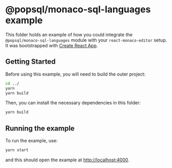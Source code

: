 # @popsql/monaco-sql-languages example

This folder holds an example of how you could integrate the `@popsql/monaco-sql-languages` module
with your `react-monaco-editor` setup. It was bootstrapped with
[Create React App](https://github.com/facebook/create-react-app).

## Getting Started

Before using this example, you will need to build the outer project:

```bash
cd ../
yarn
yarn build
```

Then, you can install the necessary dependencies in this folder:

```bash
yarn build
```

## Running the example

To run the example, use:

```bash
yarn start
```

and this should open the example at [http://localhost:4000](http://localhost:4000).
